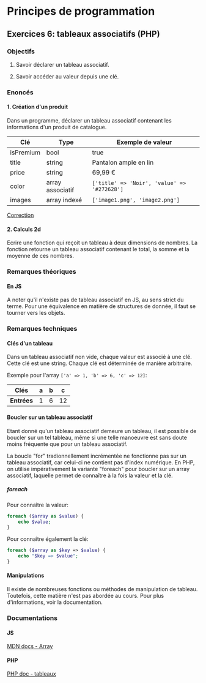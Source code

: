 # Principes de programmation

## Exercices 6: tableaux associatifs (PHP)

### Objectifs

 1. Savoir déclarer un tableau associatif.

 2. Savoir accéder au valeur depuis une clé.

### Enoncés

#### 1. Création d'un produit

Dans un programme, déclarer un tableau associatif contenant les informations d'un produit de catalogue.

| Clé | Type | Exemple de valeur |
|-----|------|-------------------|
| isPremium | bool | true |
| title | string | Pantalon ample en lin |
| price | string | 69,99 € |
| color | array associatif |`['title' => 'Noir', 'value' => '#272628']`|
| images | array indexé | `['image1.png', 'image2.png']` |

[Correction](./corrections/a-product/)

#### 2. Calculs 2d

Ecrire une fonction qui reçoit un tableau à deux dimensions de nombres. La fonction retourne un tableau associatif contenant le total, la somme et la moyenne de ces nombres.

### Remarques théoriques

#### En JS

A noter qu'il n'existe pas de tableau associatif en JS, au sens strict du terme. Pour une équivalence en matière de structures de donnée, il faut se tourner vers les objets.

### Remarques techniques

#### Clés d'un tableau

Dans un tableau associatif non vide, chaque valeur est associé à une clé. Cette clé est une string. Chaque clé est déterminée de manière arbitraire.

Exemple pour l'array `['a' => 1, 'b' => 6, 'c' => 12]`:

| **Clés**    | a | b | c  |
|-------------|---|---|----|
| **Entrées** | 1 | 6 | 12 |

#### Boucler sur un tableau associatif

Etant donné qu'un tableau associatif demeure un tableau, il est possible de boucler sur un tel tableau, même si une telle manoeuvre est sans doute moins fréquente que pour un tableau associatif.

La boucle "for" tradionnellement incrémentée ne fonctionne pas sur un tableau associatif, car celui-ci ne contient pas d'index numérique. En PHP, on utilise impérativement la variante "foreach" pour boucler sur un array associatif, laquelle permet de connaître à la fois la valeur et la clé.

##### foreach

Pour connaître la valeur:

```php
foreach ($array as $value) {
    echo $value;
}
```

Pour connaître également la clé:

```php
foreach ($array as $key => $value) {
    echo "$key => $value";
}
```

#### Manipulations

Il existe de nombreuses fonctions ou méthodes de manipulation de tableau. Toutefois, cette matière n'est pas abordée au cours. Pour plus d'informations, voir la documentation.

### Documentations

#### JS

[MDN docs - Array](https://developer.mozilla.org/fr/docs/Web/JavaScript/Reference/Global_Objects/Array)

#### PHP

[PHP doc - tableaux](https://www.php.net/manual/fr/language.types.array.php)
